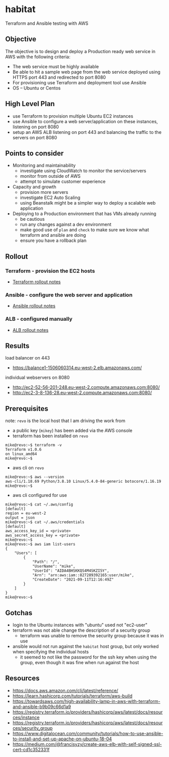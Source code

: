 # habitat
Terraform and Ansible testing with AWS

## Objective
The objective is to design and deploy a Production ready web service in AWS with the following criteria:
* The web service must be highly available
* Be able to hit a sample web page from the web service deployed using HTTPS port 443 and redirected to port 8080
* For provisioning use Terraform and deployment tool use Ansible
* OS – Ubuntu or Centos

## High Level Plan
* use Terraform to provision multiple Ubuntu EC2 instances
* use Ansible to configure a web server/application on these instances, listening on port 8080
* setup an AWS ALB listening on port 443 and balancing the traffic to the servers on port 8080

## Points to consider 
* Monitoring and maintainability
   * investigate using CloudWatch to monitor the service/servers
   * monitor from outside of AWS 
   * attempt to simulate customer experience
* Capacity and growth
   * provision more servers
   * investigate EC2 Auto Scaling 
   * using Beanstalk might be a simpler way to deploy a scalable web application
* Deploying to a Production environment that has VMs already running
   *  be cautious
   *  run any changes against a dev environment
   *  make good use of `plan` and `check` to make sure we know what terraform and ansible are doing
   *  ensure you have a rollback plan

## Rollout
### Terraform - provision the EC2 hosts
 *  [Terraform rollout notes](/TERRAFORM.md)
### Ansible - configure the web server and application
 *  [Ansible rollout notes](/ANSIBLE.md)
### ALB - configured manually
 *  [ALB rollout notes](/ALB.md)
## Results

load balancer on 443
   * https://balance1-1506060314.eu-west-2.elb.amazonaws.com/
   
individual webservers on 8080
   * http://ec2-52-56-201-248.eu-west-2.compute.amazonaws.com:8080/
   * http://ec2-3-8-136-28.eu-west-2.compute.amazonaws.com:8080/

## Prerequisites
note:  `revo` is the local host that I am driving the work from
* a public key (`mikey`) has been added via the AWS console
* terraform has been installed on `revo`
```
mike@revo:~$ terraform -v
Terraform v1.0.6
on linux_amd64
mike@revo:~$
```
* aws cli on `revo`
```
mike@revo:~$ aws --version
aws-cli/1.18.69 Python/3.8.10 Linux/5.4.0-84-generic botocore/1.16.19
mike@revo:~$
```
* aws cli configured for use
```
mike@revo:~$ cat ~/.aws/config
[default]
region = eu-west-2
output = json
mike@revo:~$ cat ~/.aws/credentials
[default]
aws_access_key_id = <private>
aws_secret_access_key = <private>
mike@revo:~$
mike@revo:~$ aws iam list-users
{
    "Users": [
        {
            "Path": "/",
            "UserName": "mike",
            "UserId": "AIDA4BHSKKQS4M4SKZI5Y",
            "Arn": "arn:aws:iam::827289392165:user/mike",
            "CreateDate": "2021-09-11T12:16:49Z"
        }
    ]
}
mike@revo:~$
```

## Gotchas
* login to the Ubuntu instances with "ubuntu" used not "ec2-user"
* terraform was not able change the description of a security group
   * terraform was unable to remove the security group because it was in use
* ansible would not run against the `habitat` host group, but only worked when specifying the individual hosts
   * it seemed to not like the password for the ssh key when using the group, even though it was fine when run against the host

## Resources
* https://docs.aws.amazon.com/cli/latest/reference/
* https://learn.hashicorp.com/tutorials/terraform/aws-build
* https://towardsaws.com/high-availability-lamp-in-aws-with-terraform-and-ansible-b9b09c66d1a9
* https://registry.terraform.io/providers/hashicorp/aws/latest/docs/resources/instance
* https://registry.terraform.io/providers/hashicorp/aws/latest/docs/resources/security_group
* https://www.digitalocean.com/community/tutorials/how-to-use-ansible-to-install-and-set-up-apache-on-ubuntu-18-04
* https://medium.com/@francisyzy/create-aws-elb-with-self-signed-ssl-cert-cd1c352331f
